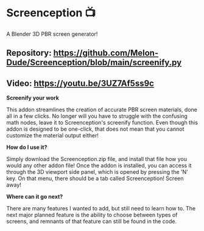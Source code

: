 # Screenception 📺
A Blender 3D PBR screen generator!


## Repository: https://github.com/Melon-Dude/Screenception/blob/main/screenify.py

## Video: https://youtu.be/3UZ7Af5ss9c

**Screenify your work**

This addon streamlines the creation of accurate PBR screen materials, done all in a few clicks. No longer will you have to struggle with the confusing math nodes, leave it to Screenception's screenify function. Even though this addon is designed to be one-click, that does not mean that you cannot customize the material output either!

**How do I use it?**

Simply download the Screenception.zip file, and install that file how you would any other addon file! Once the addon is installed, you can access it through the 3D viewport side panel, which is opened by pressing the 'N' key. On that menu, there should be a tab called Screenception! Screen away!

**Where can it go next?**

There are many features I wanted to add, but still need to learn how to. The next major planned feature is the ability to choose between types of screens, and remnants of that feature can still be found in the code.
